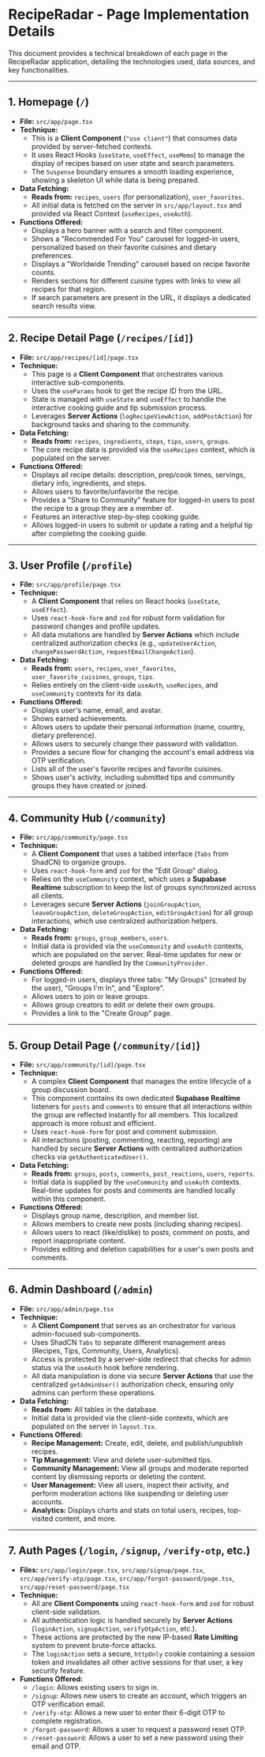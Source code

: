 
# RecipeRadar - Page Implementation Details

This document provides a technical breakdown of each page in the RecipeRadar application, detailing the technologies used, data sources, and key functionalities.

---

## 1. Homepage (`/`)

-   **File:** `src/app/page.tsx`
-   **Technique:**
    -   This is a **Client Component** (`"use client"`) that consumes data provided by server-fetched contexts.
    -   It uses React Hooks (`useState`, `useEffect`, `useMemo`) to manage the display of recipes based on user state and search parameters.
    -   The `Suspense` boundary ensures a smooth loading experience, showing a skeleton UI while data is being prepared.
-   **Data Fetching:**
    -   **Reads from:** `recipes`, `users` (for personalization), `user_favorites`.
    -   All initial data is fetched on the server in `src/app/layout.tsx` and provided via React Context (`useRecipes`, `useAuth`).
-   **Functions Offered:**
    -   Displays a hero banner with a search and filter component.
    -   Shows a "Recommended For You" carousel for logged-in users, personalized based on their favorite cuisines and dietary preferences.
    -   Displays a "Worldwide Trending" carousel based on recipe favorite counts.
    -   Renders sections for different cuisine types with links to view all recipes for that region.
    -   If search parameters are present in the URL, it displays a dedicated search results view.

---

## 2. Recipe Detail Page (`/recipes/[id]`)

-   **File:** `src/app/recipes/[id]/page.tsx`
-   **Technique:**
    -   This page is a **Client Component** that orchestrates various interactive sub-components.
    -   Uses the `useParams` hook to get the recipe ID from the URL.
    -   State is managed with `useState` and `useEffect` to handle the interactive cooking guide and tip submission process.
    -   Leverages **Server Actions** (`logRecipeViewAction`, `addPostAction`) for background tasks and sharing to the community.
-   **Data Fetching:**
    -   **Reads from:** `recipes`, `ingredients`, `steps`, `tips`, `users`, `groups`.
    -   The core recipe data is provided via the `useRecipes` context, which is populated on the server.
-   **Functions Offered:**
    -   Displays all recipe details: description, prep/cook times, servings, dietary info, ingredients, and steps.
    -   Allows users to favorite/unfavorite the recipe.
    -   Provides a "Share to Community" feature for logged-in users to post the recipe to a group they are a member of.
    -   Features an interactive step-by-step cooking guide.
    -   Allows logged-in users to submit or update a rating and a helpful tip after completing the cooking guide.

---

## 3. User Profile (`/profile`)

-   **File:** `src/app/profile/page.tsx`
-   **Technique:**
    -   A **Client Component** that relies on React hooks (`useState`, `useEffect`).
    -   Uses `react-hook-form` and `zod` for robust form validation for password changes and profile updates.
    -   All data mutations are handled by **Server Actions** which include centralized authorization checks (e.g., `updateUserAction`, `changePasswordAction`, `requestEmailChangeAction`).
-   **Data Fetching:**
    -   **Reads from:** `users`, `recipes`, `user_favorites`, `user_favorite_cuisines`, `groups`, `tips`.
    -   Relies entirely on the client-side `useAuth`, `useRecipes`, and `useCommunity` contexts for its data.
-   **Functions Offered:**
    -   Displays user's name, email, and avatar.
    -   Shows earned achievements.
    -   Allows users to update their personal information (name, country, dietary preference).
    -   Allows users to securely change their password with validation.
    -   Provides a secure flow for changing the account's email address via OTP verification.
    -   Lists all of the user's favorite recipes and favorite cuisines.
    -   Shows user's activity, including submitted tips and community groups they have created or joined.

---

## 4. Community Hub (`/community`)

-   **File:** `src/app/community/page.tsx`
-   **Technique:**
    -   A **Client Component** that uses a tabbed interface (`Tabs` from ShadCN) to organize groups.
    -   Uses `react-hook-form` and `zod` for the "Edit Group" dialog.
    -   Relies on the `useCommunity` context, which uses a **Supabase Realtime** subscription to keep the list of groups synchronized across all clients.
    -   Leverages secure **Server Actions** (`joinGroupAction`, `leaveGroupAction`, `deleteGroupAction`, `editGroupAction`) for all group interactions, which use centralized authorization helpers.
-   **Data Fetching:**
    -   **Reads from:** `groups`, `group_members`, `users`.
    -   Initial data is provided via the `useCommunity` and `useAuth` contexts, which are populated on the server. Real-time updates for new or deleted groups are handled by the `CommunityProvider`.
-   **Functions Offered:**
    -   For logged-in users, displays three tabs: "My Groups" (created by the user), "Groups I'm In", and "Explore".
    -   Allows users to join or leave groups.
    -   Allows group creators to edit or delete their own groups.
    -   Provides a link to the "Create Group" page.

---

## 5. Group Detail Page (`/community/[id]`)

-   **File:** `src/app/community/[id]/page.tsx`
-   **Technique:**
    -   A complex **Client Component** that manages the entire lifecycle of a group discussion board.
    -   This component contains its own dedicated **Supabase Realtime** listeners for `posts` and `comments` to ensure that all interactions within the group are reflected instantly for all members. This localized approach is more robust and efficient.
    -   Uses `react-hook-form` for post and comment submission.
    -   All interactions (posting, commenting, reacting, reporting) are handled by secure **Server Actions** with centralized authorization checks via `getAuthenticatedUser()`.
-   **Data Fetching:**
    -   **Reads from:** `groups`, `posts`, `comments`, `post_reactions`, `users`, `reports`.
    -   Initial data is supplied by the `useCommunity` and `useAuth` contexts. Real-time updates for posts and comments are handled locally within this component.
-   **Functions Offered:**
    -   Displays group name, description, and member list.
    -   Allows members to create new posts (including sharing recipes).
    -   Allows users to react (like/dislike) to posts, comment on posts, and report inappropriate content.
    -   Provides editing and deletion capabilities for a user's own posts and comments.

---

## 6. Admin Dashboard (`/admin`)

-   **File:** `src/app/admin/page.tsx`
-   **Technique:**
    -   A **Client Component** that serves as an orchestrator for various admin-focused sub-components.
    -   Uses ShadCN `Tabs` to separate different management areas (Recipes, Tips, Community, Users, Analytics).
    -   Access is protected by a server-side redirect that checks for admin status via the `useAuth` hook before rendering.
    -   All data manipulation is done via secure **Server Actions** that use the centralized `getAdminUser()` authorization check, ensuring only admins can perform these operations.
-   **Data Fetching:**
    -   **Reads from:** All tables in the database.
    -   Initial data is provided via the client-side contexts, which are populated on the server in `layout.tsx`.
-   **Functions Offered:**
    -   **Recipe Management:** Create, edit, delete, and publish/unpublish recipes.
    -   **Tip Management:** View and delete user-submitted tips.
    -   **Community Management:** View all groups and moderate reported content by dismissing reports or deleting the content.
    -   **User Management:** View all users, inspect their activity, and perform moderation actions like suspending or deleting user accounts.
    -   **Analytics:** Displays charts and stats on total users, recipes, top-visited content, and more.

---

## 7. Auth Pages (`/login`, `/signup`, `/verify-otp`, etc.)

-   **Files:** `src/app/login/page.tsx`, `src/app/signup/page.tsx`, `src/app/verify-otp/page.tsx`, `src/app/forgot-password/page.tsx`, `src/app/reset-password/page.tsx`
-   **Technique:**
    -   All are **Client Components** using `react-hook-form` and `zod` for robust client-side validation.
    -   All authentication logic is handled securely by **Server Actions** (`loginAction`, `signupAction`, `verifyOtpAction`, etc.).
    -   These actions are protected by the new IP-based **Rate Limiting** system to prevent brute-force attacks.
    -   The `loginAction` sets a secure, `httpOnly` cookie containing a session token and invalidates all other active sessions for that user, a key security feature.
-   **Functions Offered:**
    -   `/login`: Allows existing users to sign in.
    -   `/signup`: Allows new users to create an account, which triggers an OTP verification email.
    -   `/verify-otp`: Allows a new user to enter their 6-digit OTP to complete registration.
    -   `/forgot-password`: Allows a user to request a password reset OTP.
    -   `/reset-password`: Allows a user to set a new password using their email and OTP.
